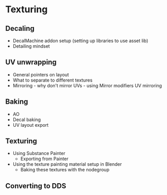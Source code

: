 # Texturing

## Decaling

- DecalMachine addon setup (setting up libraries to use asset lib)
- Detailing mindset

## UV unwrapping

- General pointers on layout
- What to separate to different textures
- Mirroring - why don't mirror UVs - using Mirror modifiers UV mirroring

## Baking

- AO
- Decal baking
- UV layout export

## Texturing

- Using Substance Painter
  - Exporting from Painter
- Using the texture painting material setup in Blender
  - Baking these textures with the nodegroup

## Converting to DDS